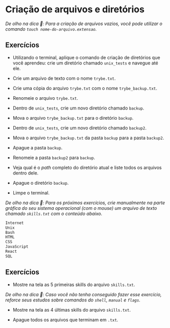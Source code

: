 # Criação de arquivos e diretórios

_De olho na dica 👀: Para a criação de arquivos vazios, você pode utilizar o comando `touch nome-do-arquivo.extensao`._

## Exercícios

- Utilizando o terminal, aplique o comando de criação de diretórios que você aprendeu: crie um diretório chamado `unix_tests` e navegue até ele.

- Crie um arquivo de texto com o nome `trybe.txt`.

- Crie uma cópia do arquivo `trybe.txt` com o nome `trybe_backup.txt`.

- Renomeie o arquivo `trybe.txt`.

- Dentro de `unix_tests`, crie um novo diretório chamado `backup`.

- Mova o arquivo `trybe_backup.txt` para o diretório `backup`.

- Dentro de `unix_tests`, crie um novo diretório chamado `backup2`.

- Mova o arquivo `trybe_backup.txt` da pasta `backup` para a pasta `backup2`.

- Apague a pasta `backup`.

- Renomeie a pasta `backup2` para `backup`.

- Veja qual é o _path_ completo do diretório atual e liste todos os arquivos dentro dele.

- Apague o diretório `backup`.

- Limpe o terminal.

_De olho na dica 👀: Para os próximos exercícios, crie manualmente na parte gráfica do seu sistema operacional (com o mouse) um arquivo de texto chamado `skills.txt` com o conteúdo abaixo._

```sh
Internet
Unix
Bash
HTML
CSS
JavaScript
React
SQL
```

## Exercícios

- Mostre na tela as 5 primeiras skills do arquivo `skills.txt`.

_De olho na dica 👀: Caso você não tenha conseguido fazer esse exercício, reforce seus estudos sobre comandos do `shell`, `manual` e `flags`._

- Mostre na tela as 4 últimas skills do arquivo `skills.txt`.

- Apague todos os arquivos que terminam em `.txt`.
